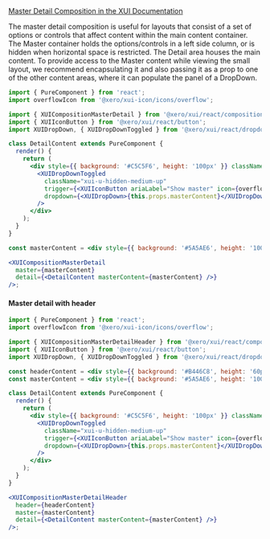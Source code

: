 <!-- Master detail -->
<div class="xui-margin-vertical">
	<a href="../section-compositions-masterdetail.html" isDocLink>Master Detail Composition in the XUI Documentation</a>
</div>

The master detail composition is useful for layouts that consist of a set of options or controls that affect content within the main content container. The Master container holds the options/controls in a left side column, or is hidden when horizontal space is restricted. The Detail area houses the main content. To provide access to the Master content while viewing the small layout, we recommend encapsulating it and also passing it as a prop to one of the other content areas, where it can populate the panel of a DropDown.

```jsx harmony
import { PureComponent } from 'react';
import overflowIcon from '@xero/xui-icon/icons/overflow';

import { XUICompositionMasterDetail } from '@xero/xui/react/compositions';
import { XUIIconButton } from '@xero/xui/react/button';
import XUIDropDown, { XUIDropDownToggled } from '@xero/xui/react/dropdown';

class DetailContent extends PureComponent {
  render() {
    return (
      <div style={{ background: '#C5C5F6', height: '100px' }} className="xui-padding">
        <XUIDropDownToggled
          className="xui-u-hidden-medium-up"
          trigger={<XUIIconButton ariaLabel="Show master" icon={overflowIcon} />}
          dropdown={<XUIDropDown>{this.props.masterContent}</XUIDropDown>}
        />
      </div>
    );
  }
}

const masterContent = <div style={{ background: '#5A5AE6', height: '100px', width: '100%' }}></div>;

<XUICompositionMasterDetail
  master={masterContent}
  detail={<DetailContent masterContent={masterContent} />}
/>;
```

#### Master detail with header

```jsx harmony
import { PureComponent } from 'react';
import overflowIcon from '@xero/xui-icon/icons/overflow';

import { XUICompositionMasterDetailHeader } from '@xero/xui/react/compositions';
import { XUIIconButton } from '@xero/xui/react/button';
import XUIDropDown, { XUIDropDownToggled } from '@xero/xui/react/dropdown';

const headerContent = <div style={{ background: '#B446C8', height: '60px' }}></div>;
const masterContent = <div style={{ background: '#5A5AE6', height: '100px', width: '100%' }}></div>;

class DetailContent extends PureComponent {
  render() {
    return (
      <div style={{ background: '#C5C5F6', height: '100px' }} className="xui-padding">
        <XUIDropDownToggled
          className="xui-u-hidden-medium-up"
          trigger={<XUIIconButton ariaLabel="Show master" icon={overflowIcon} />}
          dropdown={<XUIDropDown>{this.props.masterContent}</XUIDropDown>}
        />
      </div>
    );
  }
}

<XUICompositionMasterDetailHeader
  header={headerContent}
  master={masterContent}
  detail={<DetailContent masterContent={masterContent} />}
/>;
```
